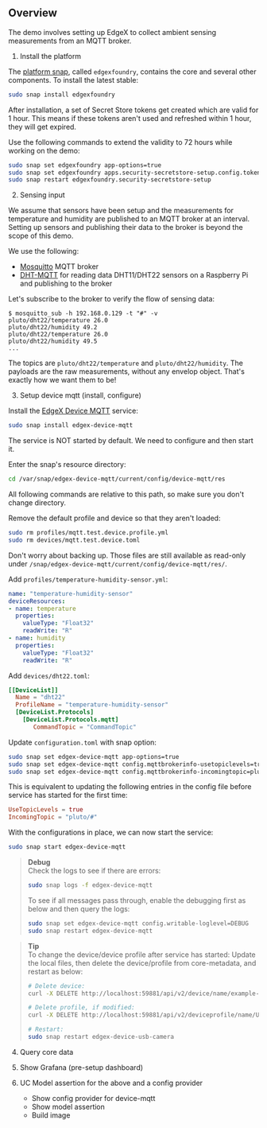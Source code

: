 ## Overview

The demo involves setting up EdgeX to collect ambient sensing measurements from an MQTT broker.

1. Install the platform

The [platform snap](https://snapcraft.io/edgexfoundry), called `edgexfoundry`, contains the core and several other components. To install the latest stable:
```bash
sudo snap install edgexfoundry
```

After installation, a set of Secret Store tokens get created which are valid for 1 hour. 
This means if these tokens aren't used and refreshed within 1 hour, they will get expired.

Use the following commands to extend the validity to 72 hours while working on the demo:
```bash
sudo snap set edgexfoundry app-options=true
sudo snap set edgexfoundry apps.security-secretstore-setup.config.tokenfileprovider-defaulttokenttl=72h
sudo snap restart edgexfoundry.security-secretstore-setup
```

2. Sensing input

We assume that sensors have been setup and the measurements for temperature and humidity are published to an MQTT broker at an interval. Setting up sensors and publishing their data to the broker is beyond the scope of this demo. 

We use the following:
- [Mosquitto](https://snapcraft.io/mosquitto) MQTT broker
- [DHT-MQTT](https://github.com/farshidtz/dht-mqtt) for reading data DHT11/DHT22 sensors on a Raspberry Pi and publishing to the broker

Let's subscribe to the broker to verify the flow of sensing data:
```
$ mosquitto_sub -h 192.168.0.129 -t "#" -v
pluto/dht22/temperature 26.0
pluto/dht22/humidity 49.2
pluto/dht22/temperature 26.0
pluto/dht22/humidity 49.5
...
```

The topics are `pluto/dht22/temperature` and `pluto/dht22/humidity`. The payloads are the raw measurements, without any envelop object. That's exactly how we want them to be!

3. Setup device mqtt (install, configure)

Install the [EdgeX Device MQTT](https://snapcraft.io/edgex-device-mqtt) service:
```bash
sudo snap install edgex-device-mqtt
```

The service is NOT started by default. We need to configure and then start it.

Enter the snap's resource directory:
```bash
cd /var/snap/edgex-device-mqtt/current/config/device-mqtt/res
```
All following commands are relative to this path, so make sure you don't change directory.

Remove the default profile and device so that they aren't loaded:
```bash
sudo rm profiles/mqtt.test.device.profile.yml
sudo rm devices/mqtt.test.device.toml
```
Don't worry about backing up. Those files are still available as read-only under `/snap/edgex-device-mqtt/current/config/device-mqtt/res/`.

Add `profiles/temperature-humidity-sensor.yml`:
```yml
name: "temperature-humidity-sensor"
deviceResources:
- name: temperature
  properties:
    valueType: "Float32"
    readWrite: "R"
- name: humidity
  properties:
    valueType: "Float32"
    readWrite: "R"
```

Add `devices/dht22.toml`:
```toml
[[DeviceList]]
  Name = "dht22"
  ProfileName = "temperature-humidity-sensor"
  [DeviceList.Protocols]
    [DeviceList.Protocols.mqtt]
       CommandTopic = "CommandTopic"
```

Update `configuration.toml` with snap option:
```bash
sudo snap set edgex-device-mqtt app-options=true
sudo snap set edgex-device-mqtt config.mqttbrokerinfo-usetopiclevels=true
sudo snap set edgex-device-mqtt config.mqttbrokerinfo-incomingtopic=pluto/#
```

This is equivalent to updating the following entries in the config file before service has started for the first time:
```toml
UseTopicLevels = true
IncomingTopic = "pluto/#"
```

With the configurations in place, we can now start the service:
```bash
sudo snap start edgex-device-mqtt
```

> **Debug**  
> Check the logs to see if there are errors:
> ```bash
> sudo snap logs -f edgex-device-mqtt
> ```
> To see if all messages pass through, enable the debugging first as below and then query the logs:
> ```bash
> sudo snap set edgex-device-mqtt config.writable-loglevel=DEBUG
> sudo snap restart edgex-device-mqtt
> ```

> **Tip**  
> To change the device/device profile after service has started: Update the local files, then delete the device/profile from core-metadata, and restart as below:
>
> ```bash
> # Delete device:
> curl -X DELETE http://localhost:59881/api/v2/device/name/example-camera
>
> # Delete profile, if modified:
> curl -X DELETE http://localhost:59881/api/v2/deviceprofile/name/USB-Camera-General
>
> # Restart:
> sudo snap restart edgex-device-usb-camera
> ```

4. Query core data
5. Show Grafana (pre-setup dashboard)

6. UC Model assertion for the above and a config provider
     - Show config provider for device-mqtt
     - Show model assertion
     - Build image

